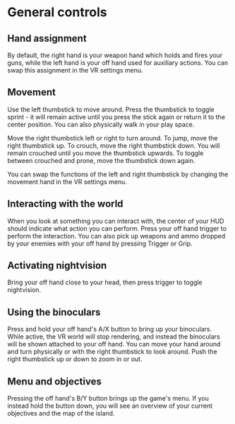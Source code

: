 # General controls

## Hand assignment
By default, the right hand is your weapon hand which holds and fires your guns, while the left hand is your off hand used for auxiliary actions. You can swap this assignment in the VR settings menu.

## Movement
Use the left thumbstick to move around. Press the thumbstick to toggle sprint - it will remain active until you press the stick again or return it to the center position. You can also physically walk in your play space.

Move the right thumbstick left or right to turn around. To jump, move the right thumbstick up. To crouch, move the right thumbstick down. You will remain crouched until you move the thumbstick upwards. To toggle between crouched and prone, move the thumbstick down again.

You can swap the functions of the left and right thumbstick by changing the movement hand in the VR settings menu.

## Interacting with the world
When you look at something you can interact with, the center of your HUD should indicate what action you can perform. Press your off hand trigger to perform the interaction.
You can also pick up weapons and ammo dropped by your enemies with your off hand by pressing Trigger or Grip.

## Activating nightvision
Bring your off hand close to your head, then press trigger to toggle nightvision.

## Using the binoculars
Press and hold your off hand's A/X button to bring up your binoculars. While active, the VR world will stop rendering, and instead the binoculars will be shown attached to your off hand. You can move your hand around and turn physically or with the right thumbstick to look around. Push the right thumbstick up or down to zoom in or out.

## Menu and objectives
Pressing the off hand's B/Y button brings up the game's menu. If you instead hold the button down, you will see an overview of your current objectives and the map of the island.
